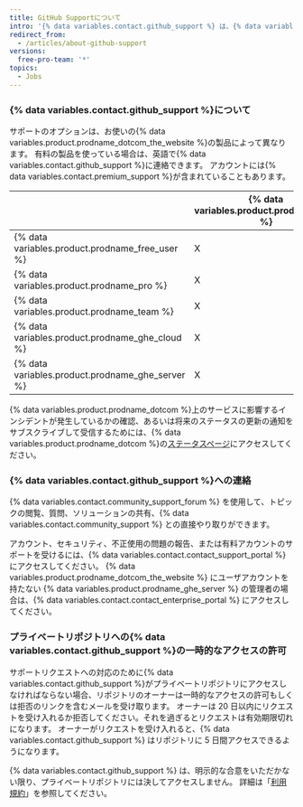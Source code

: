 ```yaml
---
title: GitHub Supportについて
intro: '{% data variables.contact.github_support %} は、{% data variables.product.prodname_dotcom %} を使う際に生じた問題のトラブルシューティングを支援します。'
redirect_from:
  - /articles/about-github-support
versions:
  free-pro-team: '*'
topics:
  - Jobs
---
```


### {% data variables.contact.github_support %}について

サポートのオプションは、お使いの{% data variables.product.prodname_dotcom_the_website %}の製品によって異なります。 有料の製品を使っている場合は、英語で{% data variables.contact.github_support %}に連絡できます。 アカウントには{% data variables.contact.premium_support %}が含まれていることもあります。

|                                                    | {% data variables.product.prodname_gcf %} | Standard Support | Premium Support |
| -------------------------------------------------- | ----------------------------------------- | ---------------- | --------------- |
| {% data variables.product.prodname_free_user %}  | X                                         |                  |                 |
| {% data variables.product.prodname_pro %}          | X                                         | X                |                 |
| {% data variables.product.prodname_team %}         | X                                         | X                |                 |
| {% data variables.product.prodname_ghe_cloud %}  | X                                         | X                | X               |
| {% data variables.product.prodname_ghe_server %} | X                                         | X                | X               |

{% data variables.product.prodname_dotcom %}上のサービスに影響するインシデントが発生しているかの確認、あるいは将来のステータスの更新の通知をサブスクライブして受信するためには、{% data variables.product.prodname_dotcom %}の[ステータスページ](https://www.githubstatus.com/)にアクセスしてください。

### {% data variables.contact.github_support %}への連絡

{% data variables.contact.community_support_forum %} を使用して、トピックの閲覧、質問、ソリューションの共有、{% data variables.contact.community_support %} との直接やり取りができます。

アカウント、セキュリティ、不正使用の問題の報告、または有料アカウントのサポートを受けるには、{% data variables.contact.contact_support_portal %}にアクセスしてください。 {% data variables.product.prodname_dotcom_the_website %} にユーザアカウントを持たない {% data variables.product.prodname_ghe_server %} の管理者の場合は、{% data variables.contact.contact_enterprise_portal %} にアクセスしてください。

### プライベートリポジトリへの{% data variables.contact.github_support %}の一時的なアクセスの許可

サポートリクエストへの対応のために{% data variables.contact.github_support %}がプライベートリポジトリにアクセスしなければならない場合、リポジトリのオーナーは一時的なアクセスの許可もしくは拒否のリンクを含むメールを受け取ります。 オーナーは 20 日以内にリクエストを受け入れるか拒否してください。それを過ぎるとリクエストは有効期限切れになります。 オーナーがリクエストを受け入れると、{% data variables.contact.github_support %} はリポジトリに 5 日間アクセスできるようになります。

{% data variables.contact.github_support %} は、明示的な合意をいただかない限り、プライベートリポジトリには決してアクセスしません。 詳細は「[利用規約](/articles/github-terms-of-service#3-access)」を参照してください。
